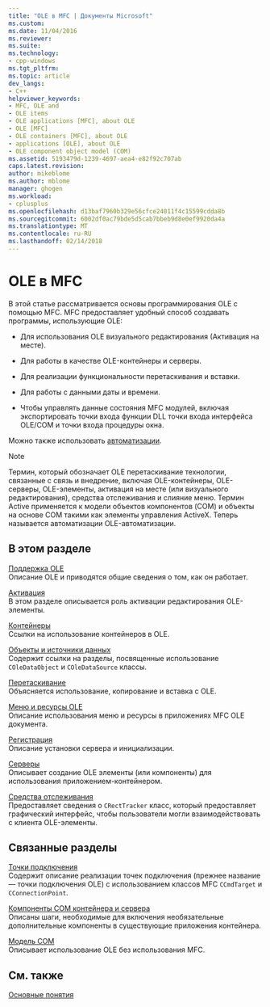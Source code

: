 ```yaml
---
title: "OLE в MFC | Документы Microsoft"
ms.custom: 
ms.date: 11/04/2016
ms.reviewer: 
ms.suite: 
ms.technology:
- cpp-windows
ms.tgt_pltfrm: 
ms.topic: article
dev_langs:
- C++
helpviewer_keywords:
- MFC, OLE and
- OLE items
- OLE applications [MFC], about OLE
- OLE [MFC]
- OLE containers [MFC], about OLE
- applications [OLE], about OLE
- OLE component object model (COM)
ms.assetid: 5193479d-1239-4697-aea4-e82f92c707ab
caps.latest.revision: 
author: mikeblome
ms.author: mblome
manager: ghogen
ms.workload:
- cplusplus
ms.openlocfilehash: d13baf7960b329e56cfce24011f4c15599cdda8b
ms.sourcegitcommit: 6002df0ac79bde5d5cab7bbeb9d8e0ef9920da4a
ms.translationtype: MT
ms.contentlocale: ru-RU
ms.lasthandoff: 02/14/2018
---
```

# <a name="ole-in-mfc"></a>OLE в MFC
В этой статье рассматривается основы программирования OLE с помощью MFC. MFC предоставляет удобный способ создавать программы, использующие OLE:  
  
-   Для использования OLE визуального редактирования (Активация на месте).  
  
-   Для работы в качестве OLE-контейнеры и серверы.  
  
-   Для реализации функциональности перетаскивания и вставки.  
  
-   Для работы с данными даты и времени.  
  
-   Чтобы управлять данные состояния MFC модулей, включая экспортировать точки входа функции DLL точки входа интерфейса OLE/COM и точки входа процедуры окна.  
  
 Можно также использовать [автоматизации](../mfc/automation.md).  
  
> [!NOTE]
>  Термин, который обозначает OLE перетаскивание технологии, связанные с связь и внедрение, включая OLE-контейнеры, OLE-серверы, OLE-элементы, активация на месте (или визуального редактирования), средства отслеживания и слияние меню. Термин Active применяется к модели объектов компонентов (COM) и объекты на основе COM такими как элементы управления ActiveX. Теперь называется автоматизации OLE-автоматизации.  
  
## <a name="in-this-section"></a>В этом разделе  
 [Поддержка OLE](../mfc/ole-background.md)  
 Описание OLE и приводятся общие сведения о том, как он работает.  
  
 [Активация](../mfc/activation-cpp.md)  
 В этом разделе описывается роль активации редактирования OLE-элементы.  
  
 [Контейнеры](../mfc/containers.md)  
 Ссылки на использование контейнеров в OLE.  
  
 [Объекты и источники данных](../mfc/data-objects-and-data-sources-ole.md)  
 Содержит ссылки на разделы, посвященные использование `COleDataObject` и `COleDataSource` классы.  
  
 [Перетаскивание](../mfc/drag-and-drop-ole.md)  
 Объясняется использование, копирование и вставка с OLE.  
  
 [Меню и ресурсы OLE](../mfc/menus-and-resources-ole.md)  
 Описание использования меню и ресурсы в приложениях MFC OLE документа.  
  
 [Регистрация](../mfc/registration.md)  
 Описание установки сервера и инициализации.  
  
 [Серверы](../mfc/servers.md)  
 Описывает создание OLE элементы (или компоненты) для использования приложением-контейнером.  
  
 [Средства отслеживания](../mfc/trackers.md)  
 Предоставляет сведения о `CRectTracker` класс, который предоставляет графический интерфейс, чтобы пользователи могли взаимодействовать с клиента OLE-элементы.  
  
## <a name="related-sections"></a>Связанные разделы  
 [Точки подключения](../mfc/connection-points.md)  
 Содержит описание реализации точек подключения (прежнее название — точки подключения OLE) с использованием классов MFC `CCmdTarget` и `CConnectionPoint`.  
  
 [Компоненты COM контейнера и сервера](../mfc/containers-advanced-features.md)  
 Описаны шаги, необходимые для включения необязательные дополнительные компоненты в существующие приложения контейнера.  
  
 [Модель COM](http://msdn.microsoft.com/library/windows/desktop/ms694363)  
 Описывает использование OLE без использования MFC.  
  
## <a name="see-also"></a>См. также  
 [Основные понятия](../mfc/mfc-concepts.md)

